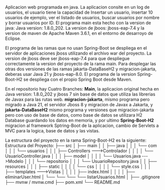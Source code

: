 Aplicacion web programada en java. La aplicacion consite en un log de usuarios, el usuario tiene la capacidad de Insertar un usuario, insertar 10 usuarios de ejemplo, ver el listado de usuarios, buscar usuarios por nombre y borrar usuarios por ID. El programa main esta hecho con la version de java: Java version: 1.8.0_202. La version de jboos: jboss-eap-7.4 y la version de maven de Apache Maven 3.6.1, en el entorno de desarroyo de Eclipse.

El programa de las ramas que no usan Spring-Boot se despliega en el servidor de aplicaciones jboss utilizando el archivo war del proyecto. La version de jboss deve ser jboss-eap-7.4 para que despliegue correctamente la version del proyecto de la rama main. Para desplegar las otras dos versiones de las ramas jakarta-DataBaseH2 y migracion-jakarta, deberas usar Java 21 y jboss-eap-8.0.
El programa de la version Spring-Boot-H2 se despliega con el propio Spring Boot desde Maven.

En el repositorio hay Cuatro Branches: **Main**, la aplicacion original hecha en Java version: 1.8.0_202 y jboss 7 sin base de datos que utiliza las librerias de Javax para las rutas web. **migracion-jakarta**, mismo programa pero migrado a Java 21, el servidor Jboss 8 y migracion de Javax a Jakarta, y **jakarta-DataBaseH2** mismo programa y versiones que migracion-jakarta pero con uso de base de datos, como base de datos se utilizara H2 Database guardando los datos en memoria, y por ultimo **Spring-Boot-H2** migracion al framework Sptring-Boot de la aplicacion, cambio de Servlets a MVC para la logica, base de datos y las vistas.

La estructura del proyecto en la rama Spring-Boot-H2 es la siguiente: Estructura del Proyecto:
├── src
│   ├── main
│   │   ├── java
│   │   │   └── com
│   │   │       └── usuarios
│   │   │           ├── Controllers              --->Controlador
│   │   │           │   └── UsuarioController.java
│   │   │           ├── model
│   │   │           │   └── Usuarios.java        --->Modelo
│   │   │           └── repositorio
│   │   │               └── UsuarioRepository.java
│   │   ├── resources
│   │   │   ├── static
│   │   │   │   └── css
│   │   │   │       └── style.css
│   │   │   ├── templates                        --->Vistas
│   │   │   │   ├── index.html
│   │   │   │   ├── eliminarUser.html
│   └── └── └── └── listarUsuarios.html
│
├── .gitignore
├── mvnw / mvnw.cmd
├── pom.xml
└── README.md
